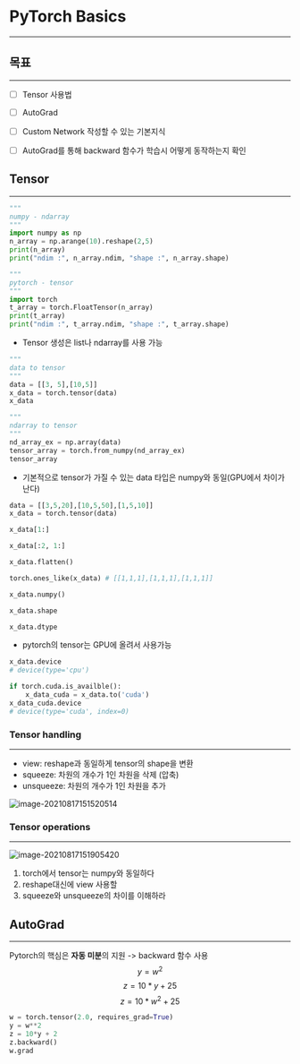 # PyTorch Basics

----------------------

## 목표

-------------------

- [ ] Tensor 사용법
- [ ] AutoGrad
- [ ] Custom Network 작성할 수 있는 기본지식
- [ ] AutoGrad를 통해 backward 함수가 학습시 어떻게 동작하는지 확인



## Tensor

--------------------------

```python
"""
numpy - ndarray
"""
import numpy as np
n_array = np.arange(10).reshape(2,5)
print(n_array)
print("ndim :", n_array.ndim, "shape :", n_array.shape)

"""
pytorch - tensor
"""
import torch
t_array = torch.FloatTensor(n_array)
print(t_array)
print("ndim :", t_array.ndim, "shape :", t_array.shape)
```

- Tensor 생성은 list나 ndarray를 사용 가능

```python
"""
data to tensor
"""
data = [[3, 5],[10,5]]
x_data = torch.tensor(data)
x_data

"""
ndarray to tensor
"""
nd_array_ex = np.array(data)
tensor_array = torch.from_numpy(nd_array_ex)
tensor_array
```



- 기본적으로 tensor가 가질 수 있는 data 타입은 numpy와 동일(GPU에서 차이가 난다)

```python
data = [[3,5,20],[10,5,50],[1,5,10]]
x_data = torch.tensor(data)

x_data[1:]

x_data[:2, 1:]

x_data.flatten()

torch.ones_like(x_data) # [[1,1,1],[1,1,1],[1,1,1]]

x_data.numpy()

x_data.shape

x_data.dtype
```



- pytorch의 tensor는 GPU에 올려서 사용가능

```python
x_data.device
# device(type='cpu')

if torch.cuda.is_availble():
    x_data_cuda = x_data.to('cuda')
x_data_cuda.device
# device(type='cuda', index=0)
```



### Tensor handling

-------------------------

- view: reshape과 동일하게 tensor의 shape을 변환
- squeeze: 차원의 개수가 1인 차원을 삭제 (압축)
- unsqueeze: 차원의 개수가 1인 차원을 추가



![image-20210817151520514](https://raw.githubusercontent.com/choesuhong/save-image-repo/image/img/image-20210817151520514.png)



### Tensor operations

-------------

![image-20210817151905420](https://raw.githubusercontent.com/choesuhong/save-image-repo/image/img/image-20210817151905420.png)



1. torch에서 tensor는 numpy와 동일하다
2. reshape대신에 view 사용할
3. squeeze와 unsqueeze의 차이를 이해하라 



## AutoGrad

-----------------------

Pytorch의 핵심은 **자동 미분**의 지원 -> backward 함수 사용
$$
y = w^2
$$
$$
z = 10*y + 25
$$
$$
z = 10*w^2 + 25
$$


```python
w = torch.tensor(2.0, requires_grad=True)
y = w**2
z = 10*y + 2
z.backward()
w.grad
```

